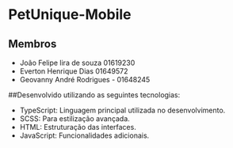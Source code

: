 # PetUnique-Mobile

## Membros 
- João Felipe lira de souza 01619230
- Everton Henrique Dias 01649572
- Geovanny André Rodrigues - 01648245

##Desenvolvido utilizando as seguintes tecnologias:

- TypeScript: Linguagem principal utilizada no desenvolvimento.
- SCSS: Para estilização avançada.
- HTML: Estruturação das interfaces.
- JavaScript: Funcionalidades adicionais.
